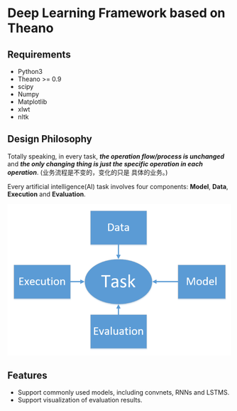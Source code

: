 # Deep Learning Framework based on Theano

## Requirements

- Python3
- Theano >= 0.9
- scipy
- Numpy
- Matplotlib
- xlwt
- nltk

## Design Philosophy

Totally speaking, in every task, **_the operation flow/process is unchanged_** and **_the only
changing thing is just the specific operation in each operation_**. (业务流程是不变的，变化的只是
具体的业务。)

Every artificial intelligence(AI) task involves four components: **Model**, **Data**, 
**Execution** and **Evaluation**.

![four classes](doc/pics/p2.PNG)

## Features

- Support commonly used models, including convnets, RNNs and LSTMS.
- Support visualization of evaluation results.


